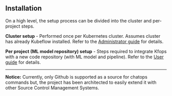 ## Installation

On a high level, the setup process can be divided into the cluster and per-project steps.

__Cluster setup__ - Performed once per Kubernetes cluster. Assumes cluster has already 
Kubeflow installed. Refer to the [Administrator guide](admin/intro.md) for details.

__Per project (ML model repository) setup__ - Steps required to integrate Kfops 
with a new code repository (with ML model and pipeline). 
Refer to the [User guide](user/intro.md) for details.

____________

__Notice:__
Currently, only Github is supported as a source for chatops commands but, the project has
been architected to easily extend it with other Source Control Management Systems.